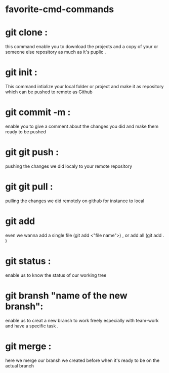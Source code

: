 # favorite-cmd-commands

# git clone :

this command enable you to download the projects and a copy of your or someone else repository as much as it's puplic .

# git init :

This command intialize your local folder or project and make it as repository which can be pushed to remote as Github

# git commit -m :

enable you to give a comment about the changes you did and make them ready to be pushed

# git git push :

pushing the changes we did localy to your remote repository

# git git pull :

pulling the changes we did remotely on github for instance to local

# git add

even we wanna add a single file (git add <"file name">) , or add all (git add . )

# git status :

enable us to know the status of our working tree

# git bransh "name of the new bransh":

enable us to creat a new bransh to work freely especially with team-work and have a specific task .

# git merge :

here we merge our bransh we created before when it's ready to be on the actual branch

